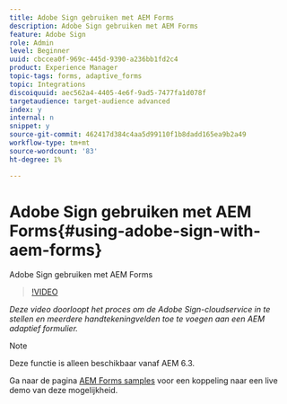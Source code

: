 ```yaml
---
title: Adobe Sign gebruiken met AEM Forms
description: Adobe Sign gebruiken met AEM Forms
feature: Adobe Sign
role: Admin
level: Beginner
uuid: cbccea0f-969c-445d-9390-a236bb1fd2c4
product: Experience Manager
topic-tags: forms, adaptive_forms
topic: Integrations
discoiquuid: aec562a4-4405-4e6f-9ad5-7477fa1d078f
targetaudience: target-audience advanced
index: y
internal: n
snippet: y
source-git-commit: 462417d384c4aa5d99110f1b8dadd165ea9b2a49
workflow-type: tm+mt
source-wordcount: '83'
ht-degree: 1%

---
```



# Adobe Sign gebruiken met AEM Forms{#using-adobe-sign-with-aem-forms}

Adobe Sign gebruiken met AEM Forms

>[!VIDEO](https://video.tv.adobe.com/v/18696?quality=9&learn=on)

*Deze video doorloopt het proces om de Adobe Sign-cloudservice in te stellen en meerdere handtekeningvelden toe te voegen aan een AEM adaptief formulier.*

>[!NOTE]
>
>Deze functie is alleen beschikbaar vanaf AEM 6.3.

Ga naar de pagina [AEM Forms samples](https://forms.enablementadobe.com/content/samples/samples.html?query=0#formsandsign) voor een koppeling naar een live demo van deze mogelijkheid.
